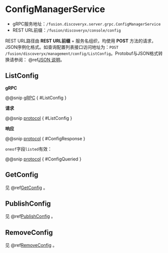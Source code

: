 # ConfigManagerService

- gRPC服务地址：`/fusion.discoveryx.server.grpc.ConfigManagerService`
- REST URL前缀：`/fusion/discoveryx/console/config`

REST URL路径由 **REST URL前缀** + 服务名组织，均使用 **POST** 方法的请求，JSON序例化格式。如查询配置列表接口访问地址为：`POST /fusion/discoveryx/management/config/ListConfig`。Protobuf与JSON格式转换请参阅： @ref[JSON 说明](../json.md)。

## ListConfig

**gRPC**

@@snip [gRPC](../../../../../../discoveryx-server/src/main/protobuf/fusion/discoveryx/server/grpc/server.proto) { #ListConfig }

**请求**

@@snip [protocol](../../../../../../discoveryx-server/src/main/protobuf/fusion/discoveryx/server/protocol/config.proto) { #ListConfig }

**响应**

@@snip [protocol](../../../../../../discoveryx-server/src/main/protobuf/fusion/discoveryx/server/protocol/config.proto) { #ConfigResponse }

`oneof`字段`listed`有效：

@@snip [protocol](../../../../../../discoveryx-common/src/main/protobuf/fusion/discoveryx/model/discoveryx.proto) { #ConfigQueried }

## GetConfig

见 @ref[GetConfig](../open/config.md#getconfig) 。

## PublishConfig

见 @ref[PublishConfig](../open/config.md#publishconfig) 。

## RemoveConfig

见 @ref[RemoveConfig](../open/config.md#removeconfig) 。
